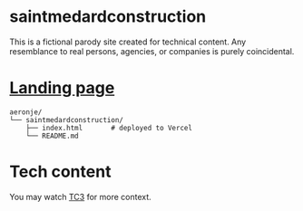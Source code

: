 # saintmedardconstruction
This is a fictional parody site created for technical content. Any resemblance to real persons, agencies, or companies is purely coincidental.

# [Landing page](https://stmedardconstruction.vercel.app/)

```
aeronje/
└── saintmedardconstruction/
    ├── index.html       # deployed to Vercel
    └── README.md
```
# Tech content

You may watch [TC3](https://web.facebook.com/share/v/17EDnDVXgh/) for more context.
